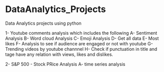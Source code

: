 # DataAnalytics_Projects
Data Analytics projects using python 

1- Youtube comments analysis which includes the following
A- Sentiment Analysis
B- Word cloud Analysis
C- Emoji Analysis 
D- Get all data 
E- Most likes 
F- Analysis to see if audience are engaged or not with youtube 
G- Trending videos by youtube channnel 
H- Check if punctuation in title and tage have any relation with views, likes and dislikes. 

2- S&P 500 - Stock PRice Analysis
A- time series analysis 
